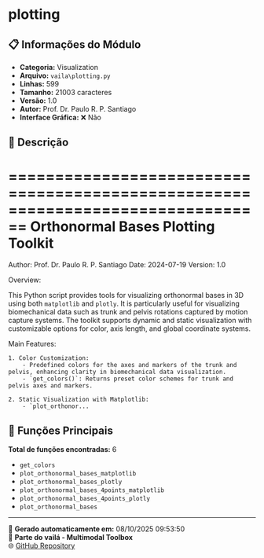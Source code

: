 # plotting

## 📋 Informações do Módulo

- **Categoria:** Visualization
- **Arquivo:** `vaila\plotting.py`
- **Linhas:** 599
- **Tamanho:** 21003 caracteres
- **Versão:** 1.0
- **Autor:** Prof. Dr. Paulo R. P. Santiago
- **Interface Gráfica:** ❌ Não

## 📖 Descrição


================================================================================
Orthonormal Bases Plotting Toolkit
================================================================================
Author: Prof. Dr. Paulo R. P. Santiago
Date: 2024-07-19
Version: 1.0

Overview:

This Python script provides tools for visualizing orthonormal bases in 3D using both `matplotlib` and `plotly`. It is particularly useful for visualizing biomechanical data such as trunk and pelvis rotations captured by motion capture systems. The toolkit supports dynamic and static visualization with customizable options for color, axis length, and global coordinate systems.

Main Features:

    1. Color Customization:
        - Predefined colors for the axes and markers of the trunk and pelvis, enhancing clarity in biomechanical data visualization.
        - `get_colors()`: Returns preset color schemes for trunk and pelvis axes and markers.

    2. Static Visualization with Matplotlib:
        - `plot_orthonor...

## 🔧 Funções Principais

**Total de funções encontradas:** 6

- `get_colors`
- `plot_orthonormal_bases_matplotlib`
- `plot_orthonormal_bases_plotly`
- `plot_orthonormal_bases_4points_matplotlib`
- `plot_orthonormal_bases_4points_plotly`
- `plot_orthonormal_bases`




---

📅 **Gerado automaticamente em:** 08/10/2025 09:53:50  
🔗 **Parte do vailá - Multimodal Toolbox**  
🌐 [GitHub Repository](https://github.com/vaila-multimodaltoolbox/vaila)
